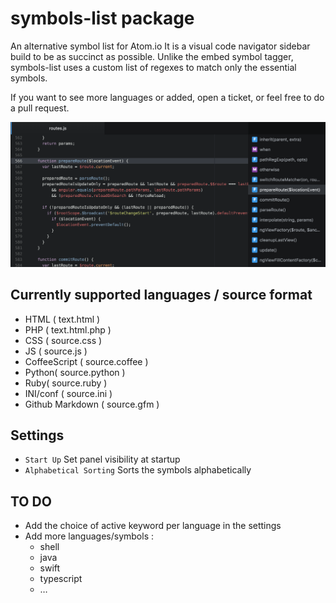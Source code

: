 # symbols-list package

An alternative symbol list for Atom.io
It is a visual code navigator sidebar build to be as succinct as possible.
Unlike the embed symbol tagger, symbols-list uses a custom list of regexes to match only the essential symbols.

If you want to see more languages or added, open a ticket, or feel free to do a pull request.

![Symbols List](https://raw.githubusercontent.com/7ute/symbols-list/master/package_screenshot.png)

## Currently supported languages / source format
* HTML ( text.html )
* PHP ( text.html.php )
* CSS ( source.css )
* JS ( source.js )
* CoffeeScript ( source.coffee )
* Python( source.python )
* Ruby( source.ruby )
* INI/conf ( source.ini )
* Github Markdown ( source.gfm )

## Settings
* `Start Up` Set panel visibility at startup
* `Alphabetical Sorting` Sorts the symbols alphabetically

## TO DO
* Add the choice of active keyword per language in the settings
* Add more languages/symbols :
  * shell
  * java
  * swift
  * typescript
  * …
